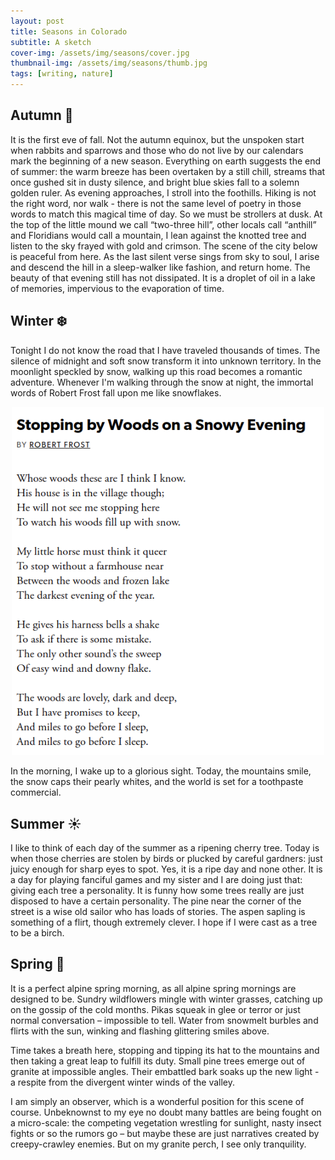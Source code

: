 ```yaml
---
layout: post
title: Seasons in Colorado
subtitle: A sketch
cover-img: /assets/img/seasons/cover.jpg
thumbnail-img: /assets/img/seasons/thumb.jpg
tags: [writing, nature]
---
```


## Autumn 🍂

It is the first eve of fall. Not the autumn equinox, but the unspoken start when rabbits and sparrows and those who do not live by our calendars mark the beginning of a new season. Everything on earth suggests the end of summer: the warm breeze has been overtaken by a still chill, streams that once gushed sit in dusty silence, and bright blue skies fall to a solemn golden ruler. As evening approaches, I stroll into the foothills. Hiking is not the right word, nor walk - there is not the same level of poetry in those words to match this magical time of day. So we must be strollers at dusk. At the top of the little mound we call “two-three hill”, other locals call “anthill” and Floridians would call a mountain, I lean against the knotted tree and listen to the sky frayed with gold and crimson. The scene of the city below is peaceful from here. As the last silent verse sings from sky to soul, I arise and descend the hill in a sleep-walker like fashion, and return home. The beauty of that evening still has not dissipated. It is a droplet of oil in a lake of memories, impervious to the evaporation of time. 

## Winter ❄️
Tonight I do not know the road that I have traveled thousands of times. The silence of midnight and soft snow transform it into unknown territory. In the moonlight speckled by snow, walking up this road becomes a romantic adventure. Whenever I'm walking through the snow at night, the immortal words of Robert Frost fall upon me like snowflakes.

<div style="display: flex; justify-content: center; text-align: center;">
 <div class="image">
    <img src="../assets/img/seasons/poem.png" width="500"/>
</div>
</div>


In the morning, I wake up to a glorious sight. Today, the mountains smile, the snow caps their pearly whites, and the world is set for a toothpaste commercial.

## Summer ☀️
I like to think of each day of the summer as a ripening cherry tree. Today is when those cherries are stolen by birds or plucked by  careful gardners: just juicy enough for sharp eyes to spot. Yes, it is a ripe day and none other. It is a day for playing fanciful games and my sister and I are doing just that: giving each tree a personality. It is funny how some trees really are just disposed to have a certain personality. The pine near the corner of the street is a wise old sailor who has loads of stories. The aspen sapling is something of a flirt, though extremely clever. I hope if I were cast as a tree to be a birch.

## Spring 🌸
It is a perfect alpine spring morning, as all alpine spring mornings are designed to be. Sundry wildflowers mingle with winter grasses, catching up on the gossip of the cold months. Pikas squeak in glee or terror or just normal conversation – impossible to tell. Water from snowmelt burbles and flirts with the sun, winking and flashing glittering smiles above. 

Time takes a breath here, stopping and tipping its hat to the mountains and then taking a great leap to fulfill its duty. Small pine trees emerge out of granite at impossible angles. Their embattled bark soaks up the new light - a respite from the divergent winter winds of the valley. 

I am simply an observer, which is a wonderful position for this scene of course. Unbeknownst to my eye no doubt many battles are being fought on a micro-scale: the competing vegetation wrestling for sunlight, nasty insect fights or so the rumors go – but maybe these are just narratives created by creepy-crawley enemies. But on my granite perch, I see only tranquility. 

